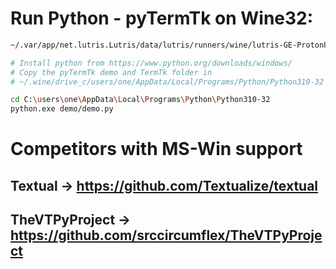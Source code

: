 # Run Python - pyTermTk on Wine32:
```bash
~/.var/app/net.lutris.Lutris/data/lutris/runners/wine/lutris-GE-Proton8-5-x86_64/bin/wine /home/one/.wine/drive_c/windows/system32/cmd.exe

# Install python from https://www.python.org/downloads/windows/
# Copy the pyTermTk demo and TermTk folder in
# ~/.wine/drive_c/users/one/AppData/Local/Programs/Python/Python310-32

cd C:\users\one\AppData\Local\Programs\Python\Python310-32
python.exe demo/demo.py
```

# Competitors with MS-Win support

## Textual -> https://github.com/Textualize/textual

## TheVTPyProject -> https://github.com/srccircumflex/TheVTPyProject